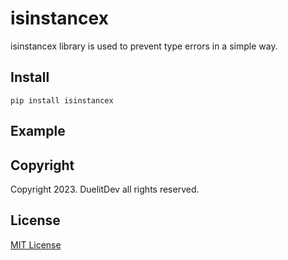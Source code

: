 # isinstancex
isinstancex library is used to prevent type errors in a simple way.  
## Install
`pip install isinstancex`  
## Example

## Copyright
Copyright 2023. DuelitDev all rights reserved.  
## License
[MIT License](https://github.com/DuelitDev/isinstancex/blob/main/LICENSE)   


